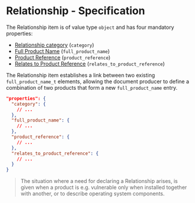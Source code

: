 # Relationship - Specification

The Relationship item is of value type `object` and has four mandatory
properties:

* [Relationship category](relationship/category-spec.en.md) (`category`)
* [Full Product Name](relationship/full_product_name-spec.en.md)
  (`full_product_name`)
* [Product Reference](relationship/product_reference-spec.en.md)
  (`product_reference`)
* [Relates to Product Reference](relationship/relates_to_product_reference-spec.en.md)
  (`relates_to_product_reference`)

The Relationship item establishes a link between two
existing `full_product_name_t` elements, allowing the document producer to
define a combination of two products that form a new `full_product_name` entry.

```json
"properties": {
  "category": {
    // ...
  },
  "full_product_name": {
    // ...
  },
  "product_reference": {
    // ...
  },
  "relates_to_product_reference": {
    // ...
  }
}
```

> The situation where a need for declaring a Relationship arises, is given when
> a product is e.g. vulnerable only when installed together with another, or to
> describe operating system components.
